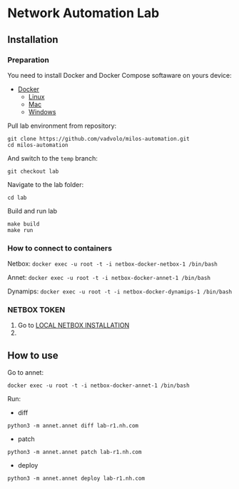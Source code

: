 # Network Automation Lab

## Installation

### Preparation

You need to install Docker and Docker Compose softaware on yours device:
- [Docker](https://docs.docker.com/engine/install/)
  - [Linux](https://docs.docker.com/desktop/install/linux/)
  - [Mac](https://docs.docker.com/desktop/install/mac-install/)
  - [Windows](https://docs.docker.com/desktop/install/windows-install/)

Pull lab environment from repository:
```
git clone https://github.com/vadvolo/milos-automation.git
cd milos-automation
```

And switch to the `temp` branch:
```
git checkout lab
```

Navigate to the lab folder:
```
cd lab
```

Build and run lab
```
make build
make run
```

### How to connect to containers

Netbox: `docker exec -u root -t -i netbox-docker-netbox-1 /bin/bash`

Annet: `docker exec -u root -t -i netbox-docker-annet-1 /bin/bash`

Dynamips: `docker exec -u root -t -i netbox-docker-dynamips-1 /bin/bash`

### NETBOX TOKEN

1. Go to [LOCAL NETBOX INSTALLATION](http://localhost:8000)
2. 

## How to use

Go to annet:
```
docker exec -u root -t -i netbox-docker-annet-1 /bin/bash
```

Run:
- diff
```
python3 -m annet.annet diff lab-r1.nh.com
```
- patch
```
python3 -m annet.annet patch lab-r1.nh.com
```
- deploy
```
python3 -m annet.annet deploy lab-r1.nh.com
```


